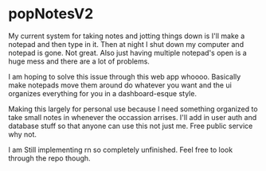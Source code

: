# popNotesV2

My current system for taking notes and jotting things down is I'll make a notepad and then type in it. Then at night I shut down my computer and notepad is gone. Not great. Also just having multiple notepad's open is a huge mess and there are a lot of problems.

I am hoping to solve this issue through this web app whoooo. Basically make notepads move them around do whatever you want and the ui organizes everything for you in a dashboard-esque style. 

Making this largely for personal use because I need something organized to take small notes in whenever the occassion arrises. I'll add in user auth and database stuff so that anyone can use this not just me. Free public service why not. 


I am Still implementing rn so completely unfinished. Feel free to look through the repo though. 
